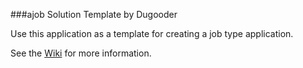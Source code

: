 ###ajob Solution Template by Dugooder

Use this application as a template for creating a job type application.  

See the [Wiki](https://github.com/dugooder/a-job/wiki/) for more information. 
